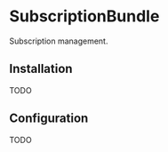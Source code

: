 SubscriptionBundle
==========

Subscription management.

## Installation
TODO

## Configuration
TODO
